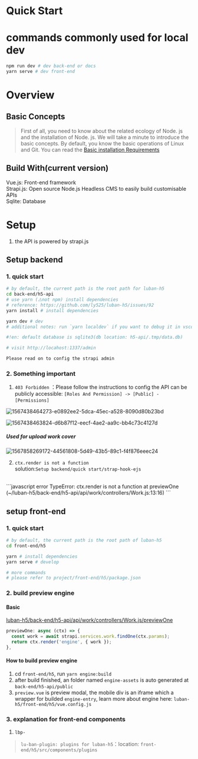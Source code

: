 # Quick Start

# commands commonly used for local dev
```bash
npm run dev # dev back-end or docs
yarn serve # dev front-end
```

# Overview

## Basic Concepts
> First of all, you need to know about the related ecology of Node. js and the installation of Node. js.
> We will take a minute to introduce the basic concepts. By default, you know the basic operations of Linux and Git.
> You can read the [Basic installation Requirements](https://strapi.io/documentation/3.0.0-beta.x/getting-started/install-requirements.html#basic-installation-requirements)

## Build With(current version)
Vue.js: Front-end framework<br />Strapi.js: Open source Node.js Headless CMS to easily build customisable APIs<br />Sqlite: Database


# Setup

1. the API is powered by strapi.js

## Setup backend

### 1. quick start
```bash
# by default, the current path is the root path for luban-h5
cd back-end/h5-api
# use yarn (⚠️not npm) install dependencies
# reference: https://github.com/ly525/luban-h5/issues/92
yarn install # install dependencies

yarn dev # dev
# additional notes: run `yarn localdev` if you want to debug it in vscode

#!en: default database is sqlite3(db location: h5-api/.tmp/data.db)

# visit http://locahost:1337/admin

Please read on to config the strapi admin
```

### 2. Something important

1. `403 Forbidden` ：Please follow the instructions to config the API can be publicly accessible: `[Roles And Permission] -> [Public] - [Permissions]` 

![1567438464273-e0892ee2-5dca-45ec-a528-8090d80b23bd](https://user-images.githubusercontent.com/12668546/65381949-32addd00-dd2e-11e9-967a-e313dc6fca89.png)

![1567438463824-d6b87f12-eecf-4ae2-aa9c-bb4c73c4127d](https://user-images.githubusercontent.com/12668546/65381950-32addd00-dd2e-11e9-859a-dbec0941dc5a.png)


##### Used for upload work cover
![1567858269172-44561808-5d49-43b5-89c1-f4f876eeec24](https://user-images.githubusercontent.com/12668546/65381948-32154680-dd2e-11e9-95ea-589f808ce095.png)

2. `ctx.render is not a function` <br />solution:`Setup backend/quick start/strap-hook-ejs` 

<br />
```javascript
error TypeError: ctx.render is not a function
  at previewOne (~/luban-h5/back-end/h5-api/api/work/controllers/Work.js:13:16)
```


## setup front-end

### 1. quick start
```bash
# by default, the current path is the root path of luban-h5
cd front-end/h5

yarn # install dependencies
yarn serve # develop

# more commands
# please refer to project/front-end/h5/package.json
```

### 2. build preview engine

#### Basic
[luban-h5/back-end/h5-api/api/work/controllers/Work.js/previewOne](https://github.com/ly525/luban-h5/blob/bd486ce16fc24bfd7030fc51857a579776e12e68/back-end/h5-api/api/work/controllers/Work.js#L12)


```js
previewOne: async (ctx) => {
  const work = await strapi.services.work.findOne(ctx.params);
  return ctx.render('engine', { work });
},
```

#### How to build preview engine
1. cd `front-end/h5`, run `yarn engine:build`
2. after build finished, an folder named `engine-assets`  is auto generated at `back-end/h5-api/public`
3. `preview.vue` is preview modal, the mobile div is an iframe which a wrapper for builded `engine-entry`, learn more about engine here: `luban-h5/front-end/h5/vue.config.js`


### 3. explanation for front-end components

1. `lbp-`
> `lu-ban-plugin: plugins for luban-h5`：location: `front-end/h5/src/components/plugins`
